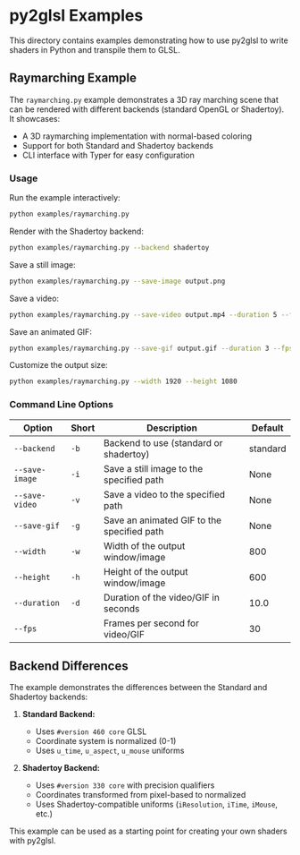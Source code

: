 # py2glsl Examples

This directory contains examples demonstrating how to use py2glsl to
write shaders in Python and transpile them to GLSL.

## Raymarching Example

The `raymarching.py` example demonstrates a 3D ray marching scene that can be rendered with different backends (standard OpenGL or Shadertoy).
It showcases:

- A 3D raymarching implementation with normal-based coloring
- Support for both Standard and Shadertoy backends
- CLI interface with Typer for easy configuration

### Usage

Run the example interactively:

```bash
python examples/raymarching.py
```

Render with the Shadertoy backend:

```bash
python examples/raymarching.py --backend shadertoy
```

Save a still image:

```bash
python examples/raymarching.py --save-image output.png
```

Save a video:

```bash
python examples/raymarching.py --save-video output.mp4 --duration 5 --fps 30
```

Save an animated GIF:

```bash
python examples/raymarching.py --save-gif output.gif --duration 3 --fps 15
```

Customize the output size:

```bash
python examples/raymarching.py --width 1920 --height 1080
```

### Command Line Options

| Option         | Short | Description                                     | Default   |
|----------------|-------|-------------------------------------------------|-----------|
| `--backend`    | `-b`  | Backend to use (standard or shadertoy)          | standard  |
| `--save-image` | `-i`  | Save a still image to the specified path        | None      |
| `--save-video` | `-v`  | Save a video to the specified path              | None      |
| `--save-gif`   | `-g`  | Save an animated GIF to the specified path      | None      |
| `--width`      | `-w`  | Width of the output window/image                | 800       |
| `--height`     | `-h`  | Height of the output window/image               | 600       |
| `--duration`   | `-d`  | Duration of the video/GIF in seconds            | 10.0      |
| `--fps`        |       | Frames per second for video/GIF                 | 30        |

## Backend Differences

The example demonstrates the differences between the Standard and Shadertoy backends:

1. **Standard Backend:**
   - Uses `#version 460 core` GLSL
   - Coordinate system is normalized (0-1)
   - Uses `u_time`, `u_aspect`, `u_mouse` uniforms

2. **Shadertoy Backend:**
   - Uses `#version 330 core` with precision qualifiers
   - Coordinates transformed from pixel-based to normalized
   - Uses Shadertoy-compatible uniforms (`iResolution`, `iTime`, `iMouse`, etc.)

This example can be used as a starting point for creating your own shaders with py2glsl.
